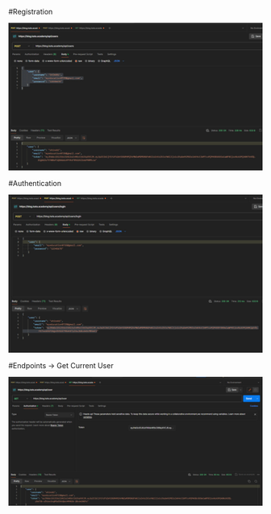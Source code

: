 #Registration

![screen](registration.jpg)

#Authentication

![screen](authentication.jpg)

#Endpoints -> Get Current User

![screen](getuser.jpg)
